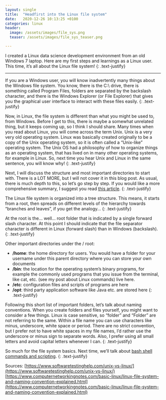 ```yaml
---
layout: single
title:  "Headfirst into the Linux file system"
date:   2020-12-26 10:13:25 +0100
categories: linux
header:
  image: /assets/images/file_sys.png
  teaser: /assets/images/file_sys_teaser.png

---
```


I created a Linux data science development environment from an old Windows 7 laptop. Here are my first steps and learnings as a Linux user. This time, it’s all about the Linux file system!
{: .text-justify}

---

If you are a Windows user, you will know inadvertently many things about the Windows file system. You know, there is the C:\ drive, there is something called Program Files, folders are separated by the backslash character, and there is the Windows Explorer (or File Explorer) that gives you the graphical user interface to interact with these files easily.
{: .text-justify}

Now, in Linux, the file system is different than what you might be used to, from Windows. Before I get to this, there is maybe a somewhat unrelated thing, but it keeps coming up, so I think I should share. Many times when you read about Linux, you will come across the term Unix. Unix is a very very old operating system. Linux was basically created originally to be a copy of the Unix operating system, so it is often called a “Unix-like” operating system. The Unix OS had a philosophy of how to organize things as an operating system, that has lived on in many other operating systems, for example in Linux. So, next time you hear Unix and Linux in the same sentence, you will know why!
{: .text-justify}

Next, I will discuss the structure and most important directories to start with. There is a LOT MORE, but I will not cover it in this blog post. As usual, there is much depth to this, so let’s go step by step. If you would like a more comprehensive summary, I suggest you read [this article](https://www.tecmint.com/linux-directory-structure-and-important-files-paths-explained/).
{: .text-justify}

The Linux file system is organized into a tree structure. This means, it starts from a root, then spreads on different levels of the hierarchy towards “branches and leaves”, if you get the analogy… 
{: .text-justify}

At the root is the... well... root folder that is indicated by a single forward slash character. At this point I should indicate that the file separator character is different in Linux (forward slash) than in Windows (backslash). 
{: .text-justify}

Other important directories under the / root:
* **/home**: the home directory for users. You would have a folder for your username under this parent directory where you can store your own documents
* **/bin**: the location for the operating system’s binary programs, for example the commonly used programs that you issue from the terminal, like cat, etc. (see my post about Linux commands) live here.
* **/etc**: configuration files and scripts of programs are here
* **/opt**: third party application software like Java etc. are stored here
{: .text-justify}

Following this short list of important folders, let’s talk about naming conventions. When you create folders and files yourself, you might want to consider a few things. Linux is case sensitive, so “folder” and “Folder” are not referring to the same. Within a file name you can use characters like minus, underscore, white space or period. There are no strict convention, but I prefer not to have white spaces in my file names, I’d rather use the underscore or minus sign to separate words. Also, I prefer using all small letters and avoid capital letters whenever I can.
{: .text-justify}

So much for the file system basics. Next time, we’ll talk about [bash shell commands and scripting](/linux/2021/01/07/bash-scripting-1.html).
{: .text-justify}

Sources:
[https://www.softwaretestinghelp.com/unix-vs-linux/](https://www.softwaretestinghelp.com/unix-vs-linux/)
[https://www.computernetworkingnotes.com/basic-linux/linux-file-system-and-naming-convention-explained.html](https://www.computernetworkingnotes.com/basic-linux/linux-file-system-and-naming-convention-explained.html)

